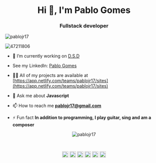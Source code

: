 <h1 align="center">Hi 👋, I'm Pablo Gomes</h1>
<h3 align="center">Fullstack developer</h3>
<p align="left"> <img src="https://komarev.com/ghpvc/?username=pablojr17" alt="pablojr17" /> </p>

![47211806](https://user-images.githubusercontent.com/47211806/93653024-83adeb00-f9ed-11ea-89af-ea4e6112d468.jpeg)

- 🔭 I’m currently working on [D.S.D](https://github.com/pablojr17/BuskRestaurant)
- See my LinkedIn: [Pablo Gomes](https://www.linkedin.com/in/pablo-r-gomes/)

- 👨‍💻 All of my projects are available at [https://app.netlify.com/teams/pablojr17/sites](https://app.netlify.com/teams/pablojr17/sites)

- 💬 Ask me about **Javascript**

- 📫 How to reach me **pablojr17@gmail.com**

- ⚡ Fun fact **In addition to programming, I play guitar, sing and am a composer**


<p align="center">
  <img src="https://github-readme-stats.vercel.app/api?username=pablojr17&show_icons=true" alt="pablojr17" />
</p>
</br>

<p align="center">
<a href="https://twitter.com/josepablojr" target="blank"><img align="center" src="https://cdn.jsdelivr.net/npm/simple-icons@3.0.1/icons/twitter.svg" alt="josepablojr" height="20" width="20" /></a>
<a href="https://linkedin.com/in/pablo-r-gomes" target="blank"><img align="center" src="https://cdn.jsdelivr.net/npm/simple-icons@3.0.1/icons/linkedin.svg" alt="pablo-r-gomes" height="20" width="20" /></a>
<a href="https://stackoverflow.com/https://pt.stackoverflow.com/users/167102/pablo-jos%c3%a9" target="blank"><img align="center" src="https://cdn.jsdelivr.net/npm/simple-icons@3.0.1/icons/stackoverflow.svg" alt="https://pt.stackoverflow.com/users/167102/pablo-jos%c3%a9" height="20" width="20" /></a>
<a href="https://fb.com/pablo.joserocha.7/" target="blank"><img align="center" src="https://cdn.jsdelivr.net/npm/simple-icons@3.0.1/icons/facebook.svg" alt="pablo.joserocha.7/" height="20" width="20" /></a>
<a href="https://instagram.com/pablo.r.gomes" target="blank"><img align="center" src="https://cdn.jsdelivr.net/npm/simple-icons@3.0.1/icons/instagram.svg" alt="pablo.r.gomes" height="20" width="20" /></a>
<a href="https://www.youtube.com/c/https://www.youtube.com/channel/ucrtsxqkmfh7cnxmvv1vpiyg?view_as=subscriber" target="blank"><img align="center" src="https://cdn.jsdelivr.net/npm/simple-icons@3.0.1/icons/youtube.svg" alt="https://www.youtube.com/channel/ucrtsxqkmfh7cnxmvv1vpiyg?view_as=subscriber" height="20" width="20" /></a>
</p>
